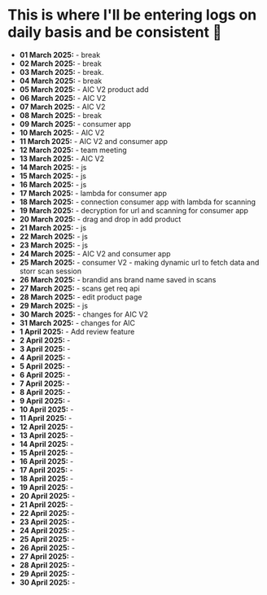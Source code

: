 # This is where I'll be entering logs on daily basis and be consistent 🤖
- **01 March 2025:** - break 
- **02 March 2025:** - break
- **03 March 2025:** - break. 
- **04 March 2025:** - break 
- **05 March 2025:** - AIC V2 product add
- **06 March 2025:** - AIC V2
- **07 March 2025:** - AIC V2
- **08 March 2025:** - break
- **09 March 2025:** - consumer app
- **10 March 2025:** - AIC V2
- **11 March 2025:** - AIC V2 and consumer app
- **12 March 2025:** - team meeting 
- **13 March 2025:** - AIC V2
- **14 March 2025:** - js 
- **15 March 2025:** - js 
- **16 March 2025:** - js
- **17 March 2025:** - lambda for consumer app
- **18 March 2025:** - connection consumer app with lambda for scanning 
- **19 March 2025:** - decryption for url and scanning for consumer app
- **20 March 2025:** - drag and drop in add product 
- **21 March 2025:** - js
- **22 March 2025:** - js
- **23 March 2025:** - js
- **24 March 2025:** - AIC V2 and consumer app
- **25 March 2025:** - consumer V2 - making dynamic url to fetch data and storr scan session 
- **26 March 2025:** - brandid ans brand name saved in scans
- **27 March 2025:** - scans get req api
- **28 March 2025:** - edit product page 
- **29 March 2025:** - js
- **30 March 2025:** - changes for AIC V2
- **31 March 2025:** - changes for AIC 
- **1 April 2025:** - Add review feature
- **2 April 2025:** -
- **3 April 2025:** -
- **4 April 2025:** -
- **5 April 2025:** -
- **6 April 2025:** -
- **7 April 2025:** -
- **8 April 2025:** -
- **9 April 2025:** -
- **10 April 2025:** -
- **11 April 2025:** -
- **12 April 2025:** -
- **13 April 2025:** -
- **14 April 2025:** -
- **15 April 2025:** -
- **16 April 2025:** -
- **17 April 2025:** -
- **18 April 2025:** -
- **19 April 2025:** -
- **20 April 2025:** -
- **21 April 2025:** -
- **22 April 2025:** -
- **23 April 2025:** -
- **24 April 2025:** -
- **25 April 2025:** -
- **26 April 2025:** -
- **27 April 2025:** -
- **28 April 2025:** -
- **29 April 2025:** -
- **30 April 2025:** -
